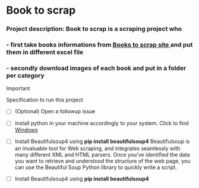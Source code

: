 #  Book to scrap
### Project description: Book to scrap is a scraping project who
### - first take books informations from [Books to scrap site ](https://books.toscrape.com/index.html) and put them in different excel file
### - secondly download images of each book and put in a folder per category  

> [!Important]
> Specification to run this project
- [ ] \(Optional) Open a followup issue
-[ ] Install python in your machine accordingly to your system. Click to find [Windows](https://www.python.org/downloads/windows/) 
-[ ] Install Beautifulsoup4 using **pip install beautifulsoup4**
     Beautifulsoup is an invaluable tool for Web scraping, and integrates seamlessly with many
     different XML and HTML parsers. Once you've identified the data you want to retrieve and 
     understood the structure of the web page, you can use the Beautiful Soup Python library
     to quickly write a script.
-[ ] Install Beautifulsoup4 using **pip install beautifulsoup4**

